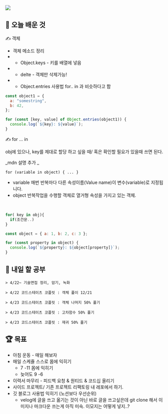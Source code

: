 ![](https://velog.velcdn.com/images/ww3ysq/post/00a71322-3720-4833-8107-b01d22a9cf19/image.png)

## 📖 오늘 배운 것

✍ 객체

- 객체 메소드 정리
- - Object.keys - 키를 배열에 넣음
- - delte - 객체만 삭제가능!
- - Object.entries 사용법 for.. in 과 비슷하다고 함

```jsx
const object1 = {
  a: "somestring",
  b: 42,
};

for (const [key, value] of Object.entries(object1)) {
  console.log(`${key}: ${value}`);
}
```

✍ for ... in

obj에 있으나, key를 제대로 할당 하고 싶을 때/ 혹은 확인할 필요가 있을때 쓰면 된다.

_mdn 설명 추가 _

`for (variable in object) { ... }`

- variable
  매번 반복마다 다른 속성이름(Value name)이 변수(variable)로 지정됩니다.
- object
  반복작업을 수행할 객체로 열거형 속성을 가지고 있는 객체.

</br>

```jsx
for( key in obj){
  if(조건문..)
}
```

```jsx
const object = { a: 1, b: 2, c: 3 };

for (const property in object) {
  console.log(`${property}: ${object[property]}`);
}
```

## 📖 내일 할 공부

```
> 4/22~ 기술면접 정리, 암기, 녹화

> 4/22 코드스테이츠 코플릿 : 객체 풀이 12/21

> 4/23 코드스테이츠 코플릿 : 객체 나머지 50% 풀기

> 4/23 코드스테이츠 코플릿 : 고차함수 50% 풀기

> 4/23 코드스테이츠 코플릿 : 재귀 50% 풀기

```

## 🏆 목표

- 아침 운동 - 매일 해보자
- 매일 스케쥴 스스로 몸에 익히기
  - 7 -11 몸에 익히기
  - 늦어도 9 -6
- 이력서 마무리 - 피드백 요청 & 원티드 & 코드십 올리기
- 사이드 프로젝트/ 기존 프로젝트 리팩토링 내 레포에서 하기.
- 깃 블로그 사용법 익히기 (노션보다 우선순위)
  - velog에 글을 쓰고 옮기는 것이 아닌 바로 글을 쓰고싶은데 git clone 해서 이미지나 마크다운 쓰는게 아직 미숙. 이모지는 어떻게 넣지..?
